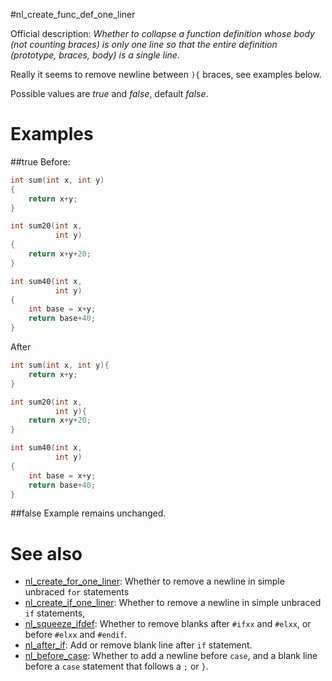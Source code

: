 #nl_create_func_def_one_liner

Official description: _Whether to collapse a function definition whose body (not counting braces) is only one line so that the entire definition (prototype, braces, body) is a single line._

Really it seems to remove newline between `){` braces, see examples below.

Possible values are _true_ and _false_, default _false_.

# Examples

##true
Before:
```cpp
int sum(int x, int y)
{
	return x+y;
}

int sum20(int x,
          int y)
{
	return x+y+20;
}

int sum40(int x,
          int y)
{
	int base = x+y;
	return base+40;
}
```

After
```cpp
int sum(int x, int y){
	return x+y;
}

int sum20(int x,
          int y){
	return x+y+20;
}

int sum40(int x,
          int y)
{
	int base = x+y;
	return base+40;
}
```

##false
Example remains unchanged.

# See also
* [nl_create_for_one_liner](nl_create_for_one_liner.md): Whether to remove a newline in simple unbraced `for` statements
* [nl_create_if_one_liner](nl_create_if_one_liner.md): Whether to remove a newline in simple unbraced `if` statements,
* [nl_squeeze_ifdef](nl_squeeze_ifdef.md): Whether to remove blanks after `#ifxx` and `#elxx`, or before `#elxx` and `#endif`.
* [nl_after_if](nl_after_if.md): Add or remove blank line after `if` statement.
* [nl_before_case](nl_before_case.md): Whether to add a newline before `case`, and a blank line before a `case` statement that follows a `;` or `}`.
